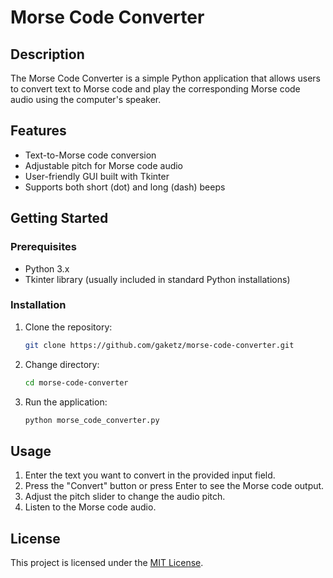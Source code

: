 # Morse Code Converter

## Description

The Morse Code Converter is a simple Python application that allows users to convert text to Morse code and play the corresponding Morse code audio using the computer's speaker.

## Features

- Text-to-Morse code conversion
- Adjustable pitch for Morse code audio
- User-friendly GUI built with Tkinter
- Supports both short (dot) and long (dash) beeps

## Getting Started

### Prerequisites

- Python 3.x
- Tkinter library (usually included in standard Python installations)

### Installation

1. Clone the repository:

   ```bash
   git clone https://github.com/gaketz/morse-code-converter.git
   ```

2. Change directory:

   ```bash
   cd morse-code-converter
   ```

3. Run the application:

   ```bash
   python morse_code_converter.py
   ```

## Usage

1. Enter the text you want to convert in the provided input field.
2. Press the "Convert" button or press Enter to see the Morse code output.
3. Adjust the pitch slider to change the audio pitch.
4. Listen to the Morse code audio.


## License

This project is licensed under the [MIT License](LICENSE).
